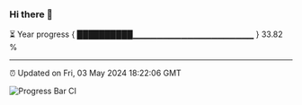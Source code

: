 ### Hi there 👋

⏳ Year progress { ██████████▁▁▁▁▁▁▁▁▁▁▁▁▁▁▁▁▁▁▁▁ } 33.82 %

---

⏰ Updated on Fri, 03 May 2024 18:22:06 GMT

![Progress Bar CI](https://github.com/ZhaoGui/ZhaoGui/workflows/Progress%20Bar%20CI/badge.svg)
